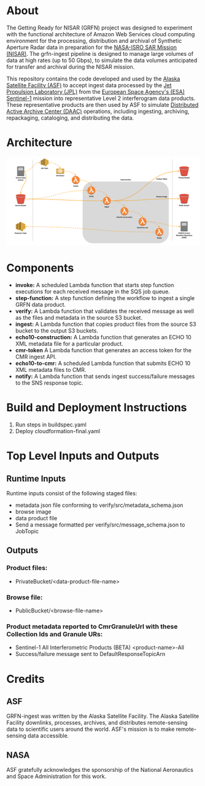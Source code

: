 # About

The Getting Ready for NISAR (GRFN) project was designed to experiment with the functional architecture of Amazon Web Services cloud computing environment for the processing, distribution and archival of Synthetic Aperture Radar data in preparation for the [NASA-ISRO SAR Mission (NISAR)](https://nisar.jpl.nasa.gov/). The grfn-ingest pipeline is designed to manage large volumes of data at high rates (up to 50 Gbps), to simulate the data volumes anticipated for transfer and archival during the NISAR mission.

This repository contains the code developed and used by the [Alaska Satellite Facility (ASF)](https://www.asf.alaska.edu) to accept ingest data processed by the [Jet Propulsion Laboratory (JPL)](https://www.jpl.gov) from the [European Space Agency's (ESA)](www.esa.int/) [Sentinel-1](www.esa.int/Our_Activities/Observing_the_Earth/Copernicus/Sentinel-1) mission into representative Level 2 interferogram data products. These representative products are then used by ASF to simulate [Distributed Active Archive Center (DAAC)](https://earthdata.nasa.gov/about/daacs) operations, including ingesting, archiving, repackaging, cataloging, and distributing the
data.

# Architecture

![Architecture Diagram](/doc/architecture.png)

# Components

* **invoke:** A scheduled Lambda function that starts step function executions for each received message in the SQS job queue.
* **step-function:** A step function defining the workflow to ingest a single GRFN data product.
* **verify:** A Lambda function that validates the received message as well as the files and metadata in the source S3 bucket.
* **ingest:** A Lambda function that copies product files from the source S3 bucket to the output S3 buckets.
* **echo10-construction:** A Lambda function that generates an ECHO 10 XML metadata file for a particular product.
* **cmr-token** A Lambda function that generates an access token for the CMR ingest API.
* **echo10-to-cmr:** A scheduled Lambda function that submits ECHO 10 XML metadata files to CMR.
* **notify:** A Lambda function that sends ingest success/failure messages to the SNS response topic.

# Build and Deployment Instructions

1. Run steps in buildspec.yaml
2. Deploy cloudformation-final.yaml

# Top Level Inputs and Outputs

## Runtime Inputs

Runtime inputs consist of the following staged files:

* metadata json file conforming to verify/src/metadata_schema.json
* browse image
* data product file
* Send a message formatted per verify/src/message_schema.json to JobTopic

## Outputs

### Product files:
* PrivateBucket/\<data-product-file-name\>

### Browse file:
* PublicBucket/\<browse-file-name\>

### Product metadata reported to CmrGranuleUrl with these Collection Ids and Granule URs:
* Sentinel-1 All Interferometric Products (BETA) \<product-name\>-All
* Success/failure message sent to DefaultResponseTopicArn

# Credits

## ASF

GRFN-ingest was written by the Alaska Satellite Facility.  The Alaska Satellite Facility downlinks, processes, archives, and distributes remote-sensing data to scientific users around the world. ASF's mission is to make remote-sensing data accessible.

## NASA

ASF gratefully acknowledges the sponsorship of the National Aeronautics and Space Administration for this work.
